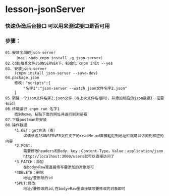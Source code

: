 # lesson-jsonServer
### 快速伪造后台接口 可以用来测试接口是否可用
### 步骤：
	01.安装全局的json-server
		（mac：sudo cnpm install -g json-server）
	02.cd到相关文件JSONSERVER下，初始化 cnpm init --yes
	03. 安装json-server
		(cnpm install json-server --save-dev)
	04.package.json
		修改："scripts":{
			"名字1":"json-server --watch json文件名字2.json"
		}
	05.新建一个json文件名字2.json文件（与上次文件名相同），并添加相应的json数据(一定要有id)
	06.终端运行 cnpm run 名字1
		找到home，粘贴下面的网址并运行到浏览器
	07.下载postman并安装
	08.操作数据
		*1.GET：get方法（查）
			详情参考JSONSERVER文件夹下的readMe.md直接粘贴到地址栏就可以访问到相应的内容
		*2.POST:
			需要修改headers和Body，key：Content-Type，Value：application/json
			http://localhost:3000/users就可以直接访问了
		*3.PATCH：添加
			在body>Raw里直接填写要添加的对象即可
		*4DELETE：删除
			地址/要删除的id
		*5PUT:修改
			地址/要修改的id,在body>Raw里直接填写要修改的对象即可 



